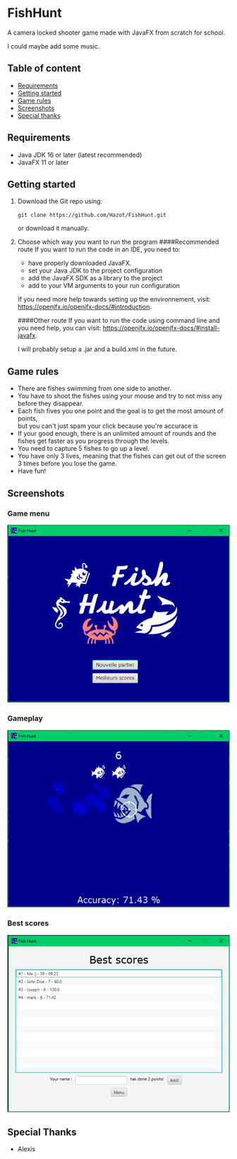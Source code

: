 # FishHunt

A camera locked shooter game made with JavaFX from scratch for school.

I could maybe add some music.
## Table of content

- [Requirements](#requirements)
- [Getting started](#getting-started)
- [Game rules](#game-rules)
- [Screenshots](#screenshots)
- [Special thanks](#special-thanks)

## Requirements

- Java JDK 16 or later (latest recommended)
- JavaFX 11 or later

## Getting started

1. Download the Git repo using:

    ```
    git clone https://github.com/Hazot/FishHunt.git
    ```
   or download it manually.


3. Choose which way you want to run the program
   ####Recommended route
   If you want to run the code in an IDE, you need to:

    - have properly downloaded JavaFX.
    - set your Java JDK to the project configuration
    - add the JavaFX SDK as a library to the project
    - add to your VM arguments to your run configuration

   If you need more help towards setting up the environnement, visit: https://openjfx.io/openjfx-docs/#introduction.

   ####Other route
   If you want to run the code using command line and you need help, you can visit: https://openjfx.io/openjfx-docs/#install-javafx.
   
   I will probably setup a .jar and a build.xml in the future.

## Game rules

- There are fishes swimming from one side to another.
- You have to shoot the fishes using your mouse and try to not miss any before they disappear.
- Each fish fives you one point and the goal is to get the most amount of points, \
  but you can't just spam your click because you're accurace is
- If your good enough, there is an unlimited amount of rounds and the fishes get faster as you progress through the levels.
- You need to capture 5 fishes to go up a level.
- You have only 3 lives, meaning that the fishes can get out of the screen 3 times before you lose the game.
- Have fun!


## Screenshots

### Game menu
![Game menu](menu.png)

### Gameplay
![Gameplay](gameplay.png)

### Best scores
![Best scores](addscore.png)

## Special Thanks
- Alexis
